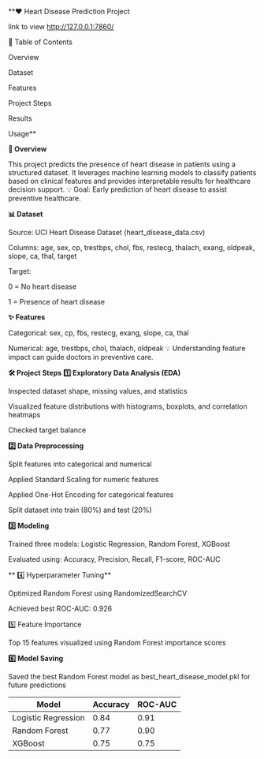 **❤️ Heart Disease Prediction Project


link to view http://127.0.0.1:7860/

📑 Table of Contents

Overview

Dataset

Features

Project Steps

Results

Usage**



**🚀 Overview**

This project predicts the presence of heart disease in patients using a structured dataset.
It leverages machine learning models to classify patients based on clinical features and provides interpretable results for healthcare decision support.
💡 Goal: Early prediction of heart disease to assist preventive healthcare.

**📊 Dataset**

Source: UCI Heart Disease Dataset (heart_disease_data.csv)

Columns: age, sex, cp, trestbps, chol, fbs, restecg, thalach, exang, oldpeak, slope, ca, thal, target

Target:

0 = No heart disease

1 = Presence of heart disease


**✨ Features**

Categorical: sex, cp, fbs, restecg, exang, slope, ca, thal

Numerical: age, trestbps, chol, thalach, oldpeak
💡 Understanding feature impact can guide doctors in preventive care.

**🛠️ Project Steps**
**1️⃣ Exploratory Data Analysis (EDA)**

Inspected dataset shape, missing values, and statistics

Visualized feature distributions with histograms, boxplots, and correlation heatmaps

Checked target balance


**2️⃣ Data Preprocessing**

Split features into categorical and numerical

Applied Standard Scaling for numeric features

Applied One-Hot Encoding for categorical features

Split dataset into train (80%) and test (20%)

**3️⃣ Modeling**

Trained three models: Logistic Regression, Random Forest, XGBoost

Evaluated using: Accuracy, Precision, Recall, F1-score, ROC-AUC

**
4️⃣ Hyperparameter Tuning**

Optimized Random Forest using RandomizedSearchCV

Achieved best ROC-AUC: 0.926


5️⃣ Feature Importance

Top 15 features visualized using Random Forest importance scores


**6️⃣ Model Saving**

Saved the best Random Forest model as best_heart_disease_model.pkl for future predictions

| Model               | Accuracy | ROC-AUC |
| ------------------- | -------- | ------- |
| Logistic Regression | 0.84     | 0.91    |
| Random Forest       | 0.77     | 0.90    |
| XGBoost             | 0.75     | 0.75    |
